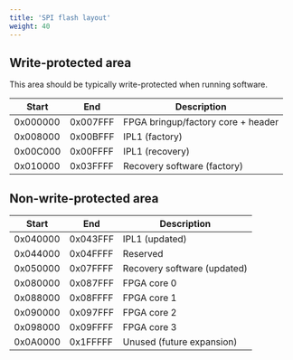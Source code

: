 ```yaml
---
title: 'SPI flash layout'
weight: 40
---
```


## Write-protected area

This area should be typically write-protected when running software.

|  Start   |   End    | Description  |
|----------|----------|--------------|
| 0x000000 | 0x007FFF | FPGA bringup/factory core + header |
| 0x008000 | 0x00BFFF | IPL1 (factory) |
| 0x00C000 | 0x00FFFF | IPL1 (recovery) |
| 0x010000 | 0x03FFFF | Recovery software (factory) |

## Non-write-protected area

|  Start   |   End    | Description  |
|----------|----------|--------------|
| 0x040000 | 0x043FFF | IPL1 (updated) |
| 0x044000 | 0x04FFFF | Reserved |
| 0x050000 | 0x07FFFF | Recovery software (updated) |
| 0x080000 | 0x087FFF | FPGA core 0 |
| 0x088000 | 0x08FFFF | FPGA core 1 |
| 0x090000 | 0x097FFF | FPGA core 2 |
| 0x098000 | 0x09FFFF | FPGA core 3 |
| 0x0A0000 | 0x1FFFFF | Unused (future expansion) |
